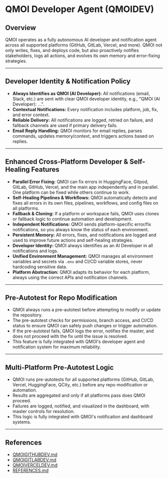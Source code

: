 # QMOI Developer Agent (QMOIDEV)

## Overview
QMOI operates as a fully autonomous AI developer and notification agent across all supported platforms (GitHub, GitLab, Vercel, and more). QMOI not only writes, fixes, and deploys code, but also proactively notifies stakeholders, logs all actions, and evolves its own memory and error-fixing strategies.

---

## Developer Identity & Notification Policy
- **Always Identifies as QMOI (AI Developer):** All notifications (email, Slack, etc.) are sent with clear QMOI developer identity, e.g., "QMOI (AI Developer): ...".
- **Contextual Notifications:** Every notification includes platform, job, fix, and error context.
- **Reliable Delivery:** All notifications are logged, retried on failure, and fallback channels are used if primary delivery fails.
- **Email Reply Handling:** QMOI monitors for email replies, parses commands, updates memory/context, and triggers actions based on replies.

---

## Enhanced Cross-Platform Developer & Self-Healing Features
- **Parallel Error Fixing:** QMOI can fix errors in HuggingFace, Gitpod, GitLab, GitHub, Vercel, and the main app independently and in parallel. One platform can be fixed while others continue to work.
- **Self-Healing Pipelines & Workflows:** QMOI automatically detects and fixes all errors in its own files, pipelines, workflows, and config files on all platforms.
- **Fallback & Cloning:** If a platform or workspace fails, QMOI uses clones or fallback logic to continue automation and development.
- **Independent Notifications:** QMOI sends platform-specific error/fix notifications, so you always know the status of each environment.
- **Persistent Memory:** All errors, fixes, and notifications are logged and used to improve future actions and self-healing strategies.
- **Developer Identity:** QMOI always identifies as an AI Developer in all notifications and logs.
- **Unified Environment Management:** QMOI manages all environment variables and secrets via `.env` and CI/CD variable stores, never hardcoding sensitive data.
- **Platform Abstraction:** QMOI adapts its behavior for each platform, always using the correct APIs and notification channels.

---

## Pre-Autotest for Repo Modification

- QMOI always runs a pre-autotest before attempting to modify or update the repository.
- The pre-autotest checks for permissions, branch access, and CI/CD status to ensure QMOI can safely push changes or trigger automation.
- If the pre-autotest fails, QMOI logs the error, notifies the master, and does not proceed with the fix until the issue is resolved.
- This feature is fully integrated with QMOI's developer agent and notification system for maximum reliability.

---

## Multi-Platform Pre-Autotest Logic

- QMOI runs pre-autotests for all supported platforms (GitHub, GitLab, Vercel, HuggingFace, QCity, etc.) before any repo modification or automation.
- Results are aggregated and only if all platforms pass does QMOI proceed.
- Failures are logged, notified, and visualized in the dashboard, with master controls for resolution.
- This logic is fully integrated with QMOI's notification and dashboard systems.

---

## References
- [QMOIGITHUBDEV.md](./QMOIGITHUBDEV.md)
- [QMOIGITLABDEV.md](./QMOIGITLABDEV.md)
- [QMOIVERCELDEV.md](./QMOIVERCELDEV.md)
- [REFERENCES.md](./REFERENCES.md) 